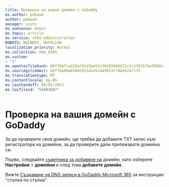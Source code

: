 ```yaml
---
title: Проверка на вашия домейн с GoDaddy
ms.author: pebaum
author: pebaum
manager: scotv
ms.audience: Admin
ms.topic: article
ms.service: o365-administration
ROBOTS: NOINDEX, NOFOLLOW
localization_priority: Normal
ms.collection: Adm_O365
ms.custom:
- "1"
ms.openlocfilehash: 09f7b6fca226afb2e3ae53c58265886072c5c136317be390dccfc76f13efa94d
ms.sourcegitcommit: b5f7da89a650d2915dc652449623c78be6247175
ms.translationtype: MT
ms.contentlocale: bg-BG
ms.lasthandoff: 08/05/2021
ms.locfileid: "54083687"
---
```

# <a name="verify-your-domain-with-godaddy"></a>Проверка на вашия домейн с GoDaddy

За да проверите своя домейн, ще трябва да добавите TXT запис към регистратора на домейни, за да проверите дали притежавате домейна си. 

Първо, следвайте [съветника за добавяне на](https://admin.microsoft.com/Adminportal#/Domains) домейн, като изберете **Настройки** \> **домейни** и след това **добавете домейн**.
  
Вижте [Създаване на DNS записи в GoDaddy Microsoft 365](https://docs.microsoft.com/microsoft-365/admin/dns/create-dns-records-at-godaddy) за инструкции "стъпка по стъпка".